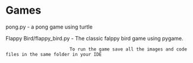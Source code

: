 # Games
pong.py - a pong game using turtle

Flappy Bird/flappy_bird.py - The classic falppy bird game using pygame.

                            To run the game save all the images and code files in the same folder in your IDE
